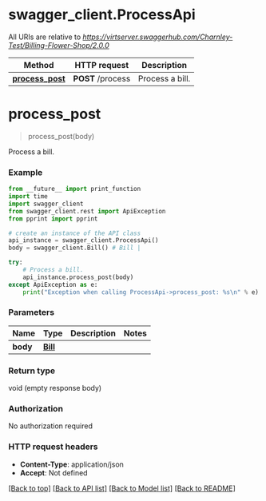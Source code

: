 # swagger_client.ProcessApi

All URIs are relative to *https://virtserver.swaggerhub.com/Charnley-Test/Billing-Flower-Shop/2.0.0*

Method | HTTP request | Description
------------- | ------------- | -------------
[**process_post**](ProcessApi.md#process_post) | **POST** /process | Process a bill.

# **process_post**
> process_post(body)

Process a bill.

### Example
```python
from __future__ import print_function
import time
import swagger_client
from swagger_client.rest import ApiException
from pprint import pprint

# create an instance of the API class
api_instance = swagger_client.ProcessApi()
body = swagger_client.Bill() # Bill | 

try:
    # Process a bill.
    api_instance.process_post(body)
except ApiException as e:
    print("Exception when calling ProcessApi->process_post: %s\n" % e)
```

### Parameters

Name | Type | Description  | Notes
------------- | ------------- | ------------- | -------------
 **body** | [**Bill**](Bill.md)|  | 

### Return type

void (empty response body)

### Authorization

No authorization required

### HTTP request headers

 - **Content-Type**: application/json
 - **Accept**: Not defined

[[Back to top]](#) [[Back to API list]](../README.md#documentation-for-api-endpoints) [[Back to Model list]](../README.md#documentation-for-models) [[Back to README]](../README.md)

